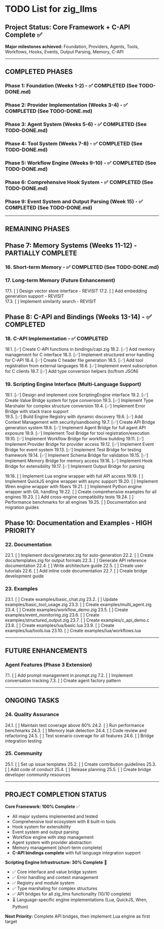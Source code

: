 # TODO List for zig_llms

## Project Status: Core Framework + C-API Complete ✅
**Major milestones achieved:** Foundation, Providers, Agents, Tools, Workflows, Hooks, Events, Output Parsing, Memory, C-API

---

## COMPLETED PHASES 

### Phase 1: Foundation (Weeks 1-2) - ✅ COMPLETED (See TODO-DONE.md)
### Phase 2: Provider Implementation (Weeks 3-4) - ✅ COMPLETED (See TODO-DONE.md)  
### Phase 3: Agent System (Weeks 5-6) - ✅ COMPLETED (See TODO-DONE.md)
### Phase 4: Tool System (Weeks 7-8) - ✅ COMPLETED (See TODO-DONE.md)
### Phase 5: Workflow Engine (Weeks 9-10) - ✅ COMPLETED (See TODO-DONE.md)
### Phase 6: Comprehensive Hook System - ✅ COMPLETED (See TODO-DONE.md)
### Phase 9: Event System and Output Parsing (Week 15) - ✅ COMPLETED (See TODO-DONE.md)

---

## REMAINING PHASES

## Phase 7: Memory Systems (Weeks 11-12) - PARTIALLY COMPLETE

### 16. Short-term Memory - ✅ COMPLETED (See TODO-DONE.md)

### 17. Long-term Memory (Future Enhancement)
   17.1. [ ] Design vector store interface - REVISIT
   17.2. [ ] Add embedding generation support - REVISIT  
   17.3. [ ] Implement similarity search - REVISIT

## Phase 8: C-API and Bindings (Weeks 13-14) - ✅ COMPLETED

### 18. C-API Implementation - ✅ COMPLETED
   18.1. [✅] Create C-API functions in bindings/capi.zig
   18.2. [✅] Add memory management for C interface 
   18.3. [✅] Implement structured error handling for C-API
   18.4. [✅] Create C header file generation
   18.5. [✅] Add tool registration from external languages
   18.6. [✅] Implement event subscription for C clients
   18.7. [✅] Add type conversion helpers (to/from JSON)

### 19. Scripting Engine Interface (Multi-Language Support)
   19.1. [✅] Design and implement core ScriptingEngine interface
   19.2. [✅] Create Value Bridge system for type conversion
   19.3. [✅] Implement Type Marshaler for complex structure conversion
   19.4. [✅] Implement Error Bridge with stack trace support  
   19.5. [✅] Build Engine Registry with dynamic discovery
   19.6. [✅] Add Context Management with security/sandboxing
   19.7. [✅] Create API Bridge generation system
   19.8. [✅] Implement Agent Bridge for full agent API exposure
   19.9. [✅] Implement Tool Bridge for tool registration/execution
   19.10. [✅] Implement Workflow Bridge for workflow building
   19.11. [✅] Implement Provider Bridge for provider access
   19.12. [✅] Implement Event Bridge for event system
   19.13. [✅] Implement Test Bridge for testing framework
   19.14. [✅] Implement Schema Bridge for validation
   19.15. [✅] Implement Memory Bridge for memory access
   19.16. [✅] Implement Hook Bridge for extensibility
   19.17. [✅] Implement Output Bridge for parsing
   
   19.18. [ ] Implement Lua engine wrapper with full API access
   19.19. [ ] Implement QuickJS engine wrapper with async support
   19.20. [ ] Implement Wren engine wrapper with fibers
   19.21. [ ] Implement Python engine wrapper with GIL handling
   19.22. [ ] Create comprehensive examples for all engines
   19.23. [ ] Add cross-engine compatibility tests
   19.24. [ ] Performance benchmarks for all engines
   19.25. [ ] Documentation and migration guides

## Phase 10: Documentation and Examples - HIGH PRIORITY

### 22. Documentation
   22.1. [ ] Implement docs/generator.zig for auto-generation
   22.2. [ ] Create docs/templates.zig for output formats
   22.3. [ ] Generate API reference documentation
   22.4. [ ] Write architecture guide
   22.5. [ ] Create user tutorials
   22.6. [ ] Add inline code documentation
   22.7. [ ] Create bridge development guide

### 23. Examples
   23.1. [ ] Create examples/basic_chat.zig
   23.2. [ ] Update examples/basic_tool_usage.zig
   23.3. [ ] Create examples/multi_agent.zig
   23.4. [ ] Create examples/workflow_demo.zig
   23.5. [ ] Create examples/event_monitoring.zig
   23.6. [ ] Create examples/structured_output.zig
   23.7. [ ] Create examples/c_api_demo.c
   23.8. [ ] Create examples/lua/basic.lua
   23.9. [ ] Create examples/lua/tools.lua
   23.10. [ ] Create examples/lua/workflows.lua

---

## FUTURE ENHANCEMENTS

### Agent Features (Phase 3 Extension)
   7.1. [ ] Add prompt management in prompt.zig
   7.2. [ ] Implement conversation tracking
   7.3. [ ] Create agent factory pattern

---

## ONGOING TASKS

### 24. Quality Assurance
   24.1. [ ] Maintain test coverage above 80%
   24.2. [ ] Run performance benchmarks
   24.3. [ ] Memory leak detection
   24.4. [ ] Code review and refactoring
   24.5. [ ] Test scenario coverage for all features
   24.6. [ ] Bridge integration testing

### 25. Community
   25.1. [ ] Set up issue templates
   25.2. [ ] Create contribution guidelines
   25.3. [ ] Add code of conduct
   25.4. [ ] Release planning
   25.5. [ ] Create bridge developer community resources

---

## PROJECT COMPLETION STATUS

**Core Framework: 100% Complete** ✅
- All major systems implemented and tested
- Comprehensive tool ecosystem with 8 built-in tools
- Hook system for extensibility
- Event system and output parsing
- Workflow engine with step management
- Agent system with provider abstraction
- Memory management (short-term complete)
- **C-API bindings complete** with full language integration support

**Scripting Engine Infrastructure: 30% Complete** 🚧
- ✅ Core interface and value bridge system
- ✅ Error handling and context management
- ✅ Registry and module system
- ✅ Type marshaling for complex structures
- ✅ API bridges for all zig_llms functionality (10/10 complete)
- ⏳ Language-specific engine implementations (Lua, QuickJS, Wren, Python)

**Next Priority:** Complete API bridges, then implement Lua engine as first target